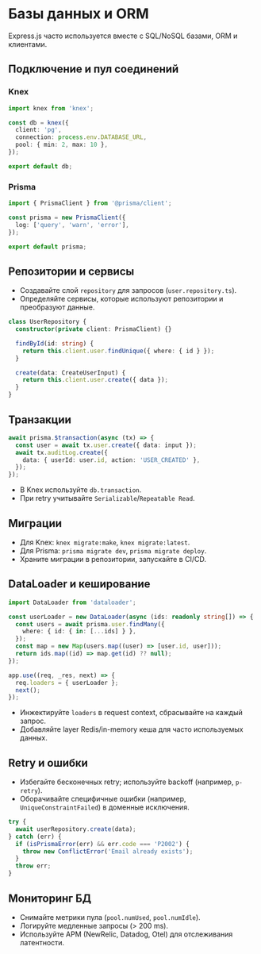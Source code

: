 # Базы данных и ORM

Express.js часто используется вместе с SQL/NoSQL базами, ORM и клиентами.

## Подключение и пул соединений

### Knex

```ts
import knex from 'knex';

const db = knex({
  client: 'pg',
  connection: process.env.DATABASE_URL,
  pool: { min: 2, max: 10 },
});

export default db;
```

### Prisma

```ts
import { PrismaClient } from '@prisma/client';

const prisma = new PrismaClient({
  log: ['query', 'warn', 'error'],
});

export default prisma;
```

## Репозитории и сервисы

- Создавайте слой `repository` для запросов (`user.repository.ts`).
- Определяйте сервисы, которые используют репозитории и преобразуют данные.

```ts
class UserRepository {
  constructor(private client: PrismaClient) {}

  findById(id: string) {
    return this.client.user.findUnique({ where: { id } });
  }

  create(data: CreateUserInput) {
    return this.client.user.create({ data });
  }
}
```

## Транзакции

```ts
await prisma.$transaction(async (tx) => {
  const user = await tx.user.create({ data: input });
  await tx.auditLog.create({
    data: { userId: user.id, action: 'USER_CREATED' },
  });
});
```

- В Knex используйте `db.transaction`.
- При retry учитывайте `Serializable`/`Repeatable Read`.

## Миграции

- Для Knex: `knex migrate:make`, `knex migrate:latest`.
- Для Prisma: `prisma migrate dev`, `prisma migrate deploy`.
- Храните миграции в репозитории, запускайте в CI/CD.

## DataLoader и кеширование

```ts
import DataLoader from 'dataloader';

const userLoader = new DataLoader(async (ids: readonly string[]) => {
  const users = await prisma.user.findMany({
    where: { id: { in: [...ids] } },
  });
  const map = new Map(users.map((user) => [user.id, user]));
  return ids.map((id) => map.get(id) ?? null);
});

app.use((req, _res, next) => {
  req.loaders = { userLoader };
  next();
});
```

- Инжектируйте `loaders` в request context, сбрасывайте на каждый запрос.
- Добавляйте layer Redis/in-memory кеша для часто используемых данных.

## Retry и ошибки

- Избегайте бесконечных retry; используйте backoff (например, `p-retry`).
- Оборачивайте специфичные ошибки (например, `UniqueConstraintFailed`) в доменные исключения.

```ts
try {
  await userRepository.create(data);
} catch (err) {
  if (isPrismaError(err) && err.code === 'P2002') {
    throw new ConflictError('Email already exists');
  }
  throw err;
}
```

## Мониторинг БД

- Снимайте метрики пула (`pool.numUsed`, `pool.numIdle`).
- Логируйте медленные запросы (> 200 ms).
- Используйте APM (NewRelic, Datadog, Otel) для отслеживания латентности.
